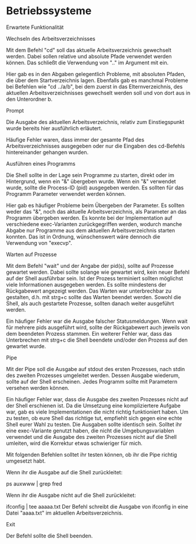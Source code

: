 # Betriebssysteme

Erwartete Funktionalität

Wechseln des Arbeitsverzeichnisses

Mit dem Befehl "cd" soll das aktuelle Arbeitsverzeichnis gewechselt werden. Dabei sollen relative und absolute Pfade verwendet werden können. Das schließt die Verwendung von ".." im Argument mit ein.

Hier gab es in den Abgaben gelegentlich Probleme, mit absoluten Pfaden, die über dem Startverzeichnis lagen. Ebenfalls gab es manchmal Probleme bei Befehlen wie "cd ../a/b", bei dem zuerst in das Elternverzeichnis, des aktuellen Arbeitsverzeichnisses gewechselt werden soll und von dort aus in den Unterordner b.



Prompt

Die Ausgabe des aktuellen Arbeitsverzeichnis, relativ zum Einstiegspunkt wurde bereits hier ausführlich erläutert. 

Häufige Fehler waren, dass immer der gesamte Pfad des Arbeitsverzeichnisses ausgegeben oder nur die Eingaben des cd-Befehls hintereinander gehangen wurden.



Ausführen eines Programms

Die Shell sollte in der Lage sein Programme zu starten, direkt oder im Hintergrund, wenn ein "&" übergeben wurde. Wenn ein "&" verwendet wurde, sollte die Process-ID (pid) ausgegeben werden. Es sollten für das Programm Parameter verwendet werden können. 

Hier gab es häufiger Probleme beim Übergeben der Parameter. Es sollten weder das "&", noch das aktuelle Arbeitsverzeichnis, als Parameter an das Programm übergeben werden. 
Es konnte bei der Implementation auf verschiedene exec-Varianten zurückgegriffen werden, wodurch manche Abgabe nur Programme aus dem aktuellen Arbeitsverzeichnis starten konnten. Das ist in Ordnung, wünschenswert wäre dennoch die Verwendung von "execvp".



Warten auf Prozesse

Mit dem Befehl "wait" und der Angabe der pid(s), sollte auf Prozesse gewartet werden. Dabei sollte solange wie gewartet wird, kein neuer Befehl auf der Shell ausführbar sein. Ist der Prozess terminiert sollten möglichst viele Informationen ausgegeben werden. Es sollte mindestens der Rückgabewert angezeigt werden. 
Das Warten war unterbrechbar zu gestalten, d.h. mit strg+c sollte das Warten beendet werden. Sowohl die Shell, als auch gestartete Prozesse, sollten danach weiter ausgeführt werden.

Ein häufiger Fehler war die Ausgabe falscher Statusmeldungen. Wenn wait für mehrere pids ausgeführt wird, sollte der Rückgabewert auch jeweils von dem beendeten Prozess stammen. Ein weiterer Fehler war, dass das Unterbrechen mit strg+c die Shell beendete und/oder den Prozess auf den gewartet wurde.



Pipe

Mit der Pipe soll die Ausgabe auf stdout des ersten Prozesses, nach stdin des zweiten Prozesses umgeleitet werden. Dessen Ausgabe wiederum, sollte auf der Shell erscheinen. Jedes Programm sollte mit Parametern versehen werden können.

Ein häufiger Fehler war, dass die Ausgabe des zweiten Prozesses nicht auf der Shell erschienen ist. 
Da die Umsetzung eine kompliziertere Aufgabe war, gab es viele Implementationen die nicht richtig funktioniert haben. Um zu testen, ob eure Shell das richtige tut, empfiehlt sich gegen eine echte Shell eurer Wahl zu testen. Die Ausgaben sollte identisch sein. 
Solltet ihr eine exec-Variante genutzt haben, die nicht die Umgebungsvariablen verwendet und die Ausgabe des zweiten Prozesses nicht auf die Shell umleiten, wird die Korrektur etwas schwieriger für mich.


Mit folgenden Befehlen solltet ihr testen können, ob ihr die Pipe richtig umgesetzt habt.

Wenn ihr die Ausgabe auf die Shell zurückleitet: 

ps auxwww | grep fred


Wenn ihr die Ausgabe nicht auf die Shell zurückleitet:

ifconfig | tee aaaaa.txt
Der Befehl schreibt die Ausgabe von ifconfig in eine Datei "aaaa.txt" im aktuellen Arbeitsverzeichnis.



Exit

Der Befehl sollte die Shell beenden.

